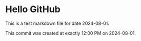 # Hello GitHub
This is a test markdown file for date 2024-08-01.

This commit was created at exactly 12:00 PM on 2024-08-01.
